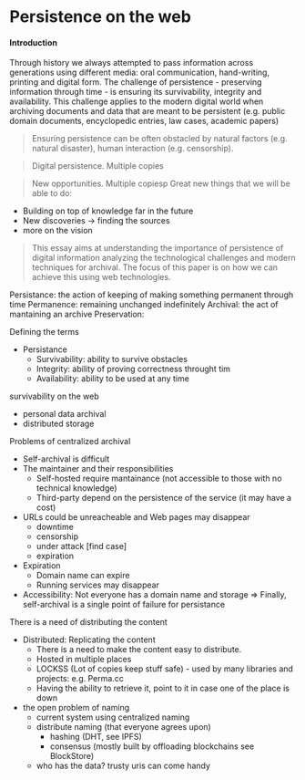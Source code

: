 # Persistence on the web

#### Introduction

Through history we always attempted to pass information across generations using different media: oral communication, hand-writing, printing and digital form. The challenge of persistence - preserving information through time - is ensuring its survivability, integrity and availability. This challenge applies to the modern digital world when archiving documents and data that are meant to be persistent (e.g. public domain documents, encyclopedic entries, law cases, academic papers)

> Ensuring persistence can be often obstacled by natural factors (e.g. natural disaster), human interaction (e.g. censorship).

> Digital persistence. Multiple copies

> New opportunities. Multiple copiesp
Great new things that we will be able to do:
- Building on top of knowledge far in the future
- New discoveries -> finding the sources
- more on the vision

> This essay aims at understanding the importance of persistence of digital information analyzing the technological challenges and modern techniques for archival. The focus of this paper is on how we can achieve this using web technologies.

Persistance: the action of keeping of making something permanent through time
Permanence: remaining unchanged indefinitely
Archival: the act of mantaining an archive
Preservation: 

Defining the terms
- Persistance
  - Survivability: ability to survive obstacles
  - Integrity: ability of proving correctness throught tim
  - Availability: ability to be used at any time

survivability on the web
- personal data archival
- distributed storage

Problems of centralized archival
- Self-archival is difficult
- The maintainer and their responsibilities
  - Self-hosted require mantainance (not accessible to those with no technical knowledge)
  - Third-party depend on the persistence of the service (it may have a cost)
- URLs could be unreacheable and Web pages may disappear
  - downtime
  - censorship
  - under attack [find case]
  - expiration
- Expiration
  - Domain name can expire
  - Running services may disappear
- Accessibility: Not everyone has a domain name and storage
=> Finally, self-archival is a single point of failure for persistance

There is a need of distributing the content
- Distributed: Replicating the content
  - There is a need to make the content easy to distribute.
  - Hosted in multiple places
  - LOCKSS (Lot of copies keep stuff safe) - used by many libraries and projects: e.g. Perma.cc
  - Having the ability to retrieve it, point to it in case one of the place is down
- the open problem of naming
  - current system using centralized naming
  - distribute naming (that everyone agrees upon)
    - hashing (DHT, see IPFS)
    - consensus (mostly built by offloading blockchains see BlockStore)
  - who has the data? trusty uris can come handy
